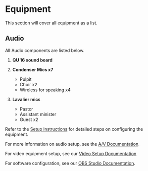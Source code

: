 # Equipment

This section will cover all equipment as a list.

## Audio

All Audio components are listed below.

1. **QU 16 sound board**

2. **Condenser Mics x7**
    * Pulpit
    * Choir x2
    * Wireless for speaking x4

3. **Lavalier mics**
    * Pastor
    * Assistant minister
    * Guest x2

Refer to the [Setup Instructions](../index.md#setup-instructions) for detailed steps on configuring the equipment.

For more information on audio setup, see the [A/V Documentation](av.md#audio).

For video equipment setup, see our [Video Setup Documentation](av.md#video).

For software configuration, see our [OBS Studio Documentation](software.md#obs-studio).
